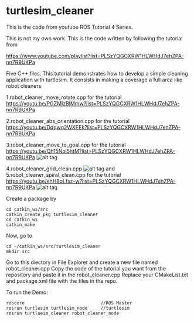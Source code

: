 # turtlesim_cleaner
This is the code from youtube ROS Tutorial 4 Series.

This is not my own work. This is the code written by following the tutorial from

https://www.youtube.com/playlist?list=PLSzYQGCXRW1HLWHdJ7ehZPA-nn7R9UKPa

Five C++ files. This tutorial demonstrates how to develop a simple cleaning application with turtlesim. It consists in making a coverage a full area like robot cleaners. 

1.robot_cleaner_move_rotate.cpp for the tutorial https://youtu.be/PGZMlzBlMmw?list=PLSzYQGCXRW1HLWHdJ7ehZPA-nn7R9UKPa

2.robot_cleaner_abs_orientation.cpp for the tutorial https://youtu.be/Ddqwq2WXFEk?list=PLSzYQGCXRW1HLWHdJ7ehZPA-nn7R9UKPa

3.robot_cleaner_move_to_goal.cpp for the tutorial https://youtu.be/Qh15Nol5htM?list=PLSzYQGCXRW1HLWHdJ7ehZPA-nn7R9UKPa
![alt tag](https://cloud.githubusercontent.com/assets/5270999/10780413/2861cd9a-7d63-11e5-99d0-351f45de5c56.png)


4.robot_cleaner_grid_clean.cpp
![alt tag](https://cloud.githubusercontent.com/assets/5270999/10780419/349f898a-7d63-11e5-88b9-770248e8cd24.png)
and
5.robot_cleaner_spiral_clean.cpp for the tutorial https://youtu.be/ehH8oLfsz-w?list=PLSzYQGCXRW1HLWHdJ7ehZPA-nn7R9UKPa
![alt tag](https://cloud.githubusercontent.com/assets/5270999/10780420/39414168-7d63-11e5-861c-c566d83e5a84.png)



Create a package by 
```
cd catkin_ws/src
catkin_create_pkg turtlesim_cleaner
cd catkin_ws
catkin_make
```

Now, go to 
```
cd ~/catkin_ws/src/turtlesim_cleaner
mkdir src
```

Go to this diectory in File Explorer and create a new file named   robot_cleaner.cpp
Copy the code of the tutorial you want from the repository and paste it in the robot_cleaner.cpp
Replace your CMakeList.txt and package.xml file with the files in the repo.


To run the Demo:

```
roscore                             //ROS Master
rosrun turtlesim turtlesim_node     //turtlesim
rosrun turtlseim_cleaner robot_cleaner_node
```
